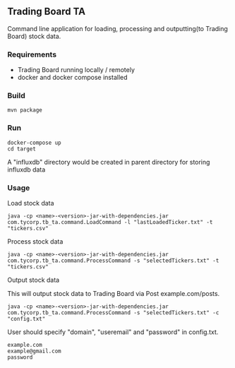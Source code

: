 ## Trading Board TA
Command line application for loading, processing and outputting(to Trading Board) stock data.

### Requirements
- Trading Board running locally / remotely
- docker and docker compose installed
### Build
    mvn package
### Run
    docker-compose up
    cd target

A "influxdb" directory would be created in parent directory for storing influxdb data
### Usage
Load stock data
       
    java -cp <name>-<version>-jar-with-dependencies.jar com.tycorp.tb_ta.command.LoadCommand -l "lastLoadedTicker.txt" -t "tickers.csv"
    
Process stock data
    
    java -cp <name>-<version>-jar-with-dependencies.jar com.tycorp.tb_ta.command.ProcessCommand -s "selectedTickers.txt" -t "tickers.csv"

Output stock data

This will output stock data to Trading Board via Post example.com/posts.
    
    java -cp <name>-<version>-jar-with-dependencies.jar com.tycorp.tb_ta.command.ProcessCommand -s "selectedTickers.txt" -c "config.txt"
    
User should specify "domain", "useremail" and "password" in config.txt.
    
    example.com
    example@gmail.com
    password